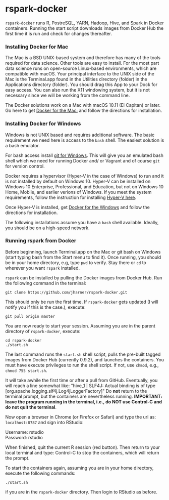 # rspark-docker

`rspark-docker` runs R, PostreSQL, YARN, Hadoop, Hive, and Spark in Docker containers. Running the start script downloads images from Docker Hub the first time it is run and check for changes thereafter.

### Installing Docker for Mac

The Mac is a BSD UNIX-based system and therefore has many of the tools required for data science. Other tools are easy to install. For the most part data science runs on open-source Linux-based environments, which are compatible with macOS. Your principal interface to the UNIX side of the Mac is the Terminal.app found in the Utilities directory (folder) in the Applications directory (folder). You should drag this App to your Dock for easy access. You can also run the X11 windowing system, but it is not necessary since we will be working from the command line.

The Docker solutions work on a Mac with macOS 10.11 (El Capitan) or later. Go here to get [Docker for the Mac:](https://www.docker.com/docker-mac) and follow the directions for installation.  

### Installing Docker for Windows

Windows is not UNIX based and requires additional software. The basic requirement we need here is access to the `bash` shell. The easiest solution is a bash emulator.  

For bash access install [git for Windows](https://git-for-windows.github.io). This will give you an emulated bash shell which we need for running Docker and/ or Vagrant and of course `git` for version control.  

Docker requires a hypervisor (Hyper-V in the case of Windows) to run and it is not installed by default on Windows 10. Hyper-V can be installed on Windows 10 Enterprise, Professional, and Education, but not on Windows 10 Home, Mobile, and earlier verions of Windows. If you meet the system requirements, follow the instruction for installing [Hyper-V here](https://docs.microsoft.com/en-us/virtualization/hyper-v-on-windows/quick-start/enable-hyper-v).  

Once Hyper-V is installed, get [Docker for the Windows](https://www.docker.com/docker-windows) and follow the directions for installation.  

The following installations assume you have a `bash` shell available. Ideally, you should be on a high-speed network.  

### Running rspark from Docker

Before beginning, launch Terminal.app on the Mac or git bash on Windows (start typing bash from the Start menu to find it). Once running, you should be in your home directory, e.g, type `pwd` to verify. Stay there or `cd` to wherever you want `rspark` installed.

`rspark` can be installed by pulling the Docker images from Docker Hub. Run the following command in the terminal:  
```
git clone https://github.com/jharner/rspark-docker.git
```
This should only be run the first time. If `rspark-docker` gets updated (I will notify you if this is the case.), execute:
```
git pull origin master
```
You are now ready to start your session. Assuming you are in the parent directory of `rspark-docker`, execute:
```
cd rspark-docker
./start.sh
```
The last command runs the `start.sh` shell script, pulls the pre-built tagged images from Docker Hub (currently 0.9.2), and launches the containers. You must have execute privileges to run the shell script. If not, use `chmod`, e.g., `chmod 755 start.sh`.

It will take awhile the first time or after a pull from GitHub. Eventually, you will reach a line somewhat like: "hive_1      | SLF4J: Actual binding is of type [org.apache.logging.slf4j.Log4jLoggerFactory]"  Do **not** return to the terminal prompt, but the containers are nevertheless running. **IMPORTANT: leave the program running in the terminal, i.e., do NOT use Control-C and do not quit the terminal**.

Now open a browser in Chrome (or Firefox or Safari) and type the url as: `localhost:8787` and sign into RStudio:  

Username: rstudio  
Password: rstudio

When finished, quit the current R session (red button). Then return to your local terminal and type: Control-C to stop the containers, which will return the prompt.

To start the containers again, assuming you are in your home directory, execute the following commands:  
```
./start.sh
```
if you are in the `rspark-docker` directory. Then login to RStudio as before.

